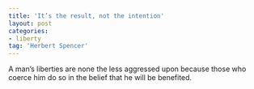 ```yaml
---
title: 'It’s the result, not the intention'
layout: post
categories:
- liberty
tag: 'Herbert Spencer'
---
```


A man’s liberties are none the less aggressed upon because those who coerce him do so in the belief that he will be benefited.